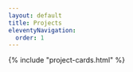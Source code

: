 ```yaml
---
layout: default
title: Projects
eleventyNavigation:
  order: 1
---
```


{% include "project-cards.html" %}